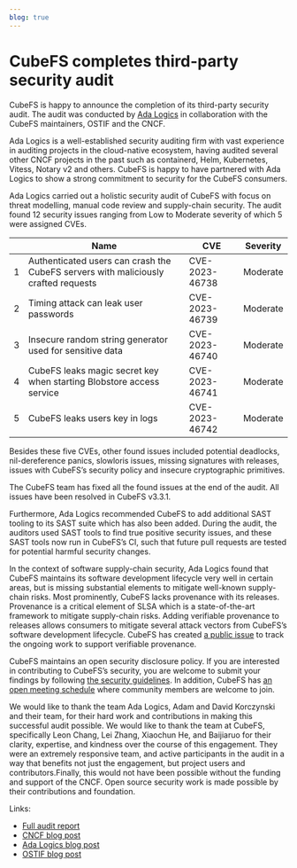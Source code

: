 ```yaml
---
blog: true
---
```


# CubeFS completes third-party security audit

CubeFS is happy to announce the completion of its third-party security audit. The audit was conducted by [Ada Logics](https://adalogics.com/) in collaboration with the CubeFS maintainers, OSTIF and the CNCF.

Ada Logics is a well-established security auditing firm with vast experience in auditing projects in the cloud-native ecosystem, having audited several other CNCF projects in the past such as containerd, Helm, Kubernetes, Vitess, Notary v2 and others. CubeFS is happy to have partnered with Ada Logics to show a strong commitment to security for the CubeFS consumers.

Ada Logics carried out a holistic security audit of CubeFS with focus on threat modelling, manual code review and supply-chain security. The audit found 12 security issues ranging from Low to Moderate severity of which 5 were assigned CVEs.

|  | Name | CVE | Severity |
|------|-----|------|------|
| 1 |  Authenticated users can crash the CubeFS servers with maliciously crafted requests | CVE-2023-46738 | Moderate |
| 2 |  Timing attack can leak user passwords | CVE-2023-46739 | Moderate |
| 3 |  Insecure random string generator used for sensitive data | CVE-2023-46740 | Moderate |
| 4 |  CubeFS leaks magic secret key when starting Blobstore access service | CVE-2023-46741 | Moderate |
| 5 |  CubeFS leaks users key in logs | CVE-2023-46742 | Moderate |

Besides these five CVEs, other found issues included potential deadlocks, nil-dereference panics, slowloris issues, missing signatures with releases, issues with CubeFS’s security policy and insecure cryptographic primitives.

The CubeFS team has fixed all the found issues at the end of the audit. All issues have been resolved in CubeFS v3.3.1.

Furthermore, Ada Logics recommended CubeFS to add additional SAST tooling to its SAST suite which has also been added. During the audit, the auditors used SAST tools to find true positive security issues, and these SAST tools now run in CubeFS’s CI, such that future pull requests are tested for potential harmful security changes.

In the context of software supply-chain security, Ada Logics found that CubeFS maintains its software development lifecycle very well in certain areas, but is missing substantial elements to mitigate well-known supply-chain risks. Most prominently, CubeFS lacks provenance with its releases. Provenance is a critical element of SLSA which is a state-of-the-art framework to mitigate supply-chain risks. Adding verifiable provenance to releases allows consumers to mitigate several attack vectors from CubeFS’s software development lifecycle. CubeFS has created [a public issue](https://github.com/cubefs/cubefs/issues/2883) to track the ongoing work to support verifiable provenance. 

CubeFS maintains an open security disclosure policy. If you are interested in contributing to CubeFS’s security, you are welcome to submit your findings by following [the security guidelines](https://github.com/cubefs/cubefs/security). In addition, CubeFS has [an open meeting schedule](https://github.com/cubefs/cubefs-community-meetings/wiki/Meeting-Schedule) where community members are welcome to join. 

We would like to thank the team Ada Logics, Adam and David Korczynski and their team, for their hard work and contributions in making this successful audit possible. We would like to thank the team at CubeFS, specifically Leon Chang, Lei Zhang, Xiaochun He, and Baijiaruo for their clarity, expertise, and kindness over the course of this engagement. They were an extremely responsive team, and active participants in the audit in a way that benefits not just the engagement, but project users and contributors.Finally, this would not have been possible without the funding and support of the CNCF. Open source security work is made possible by their contributions and foundation. 

Links:
*	[Full audit report](https://github.com/cubefs/cubefs/blob/master/security/CubeFS-security-audit-2023-report.pdf)
*	[CNCF blog post](https://www.cncf.io/blog/2024/01/08/cubefs-completes-security-audit/)
*	[Ada Logics blog post]()
*	[OSTIF blog post](https://ostif.org/cubefs-audit-complete/)
